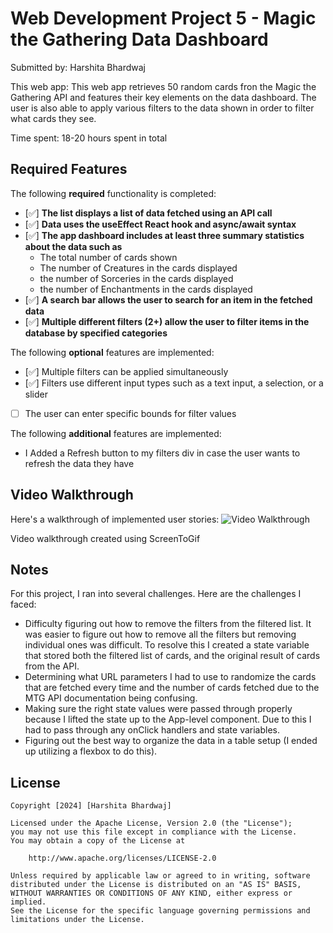 # Web Development Project 5 - Magic the Gathering Data Dashboard
Submitted by: Harshita Bhardwaj

This web app: This web app retrieves 50 random cards fron the Magic the Gathering API and features their key elements on the data dashboard. The user is also able to apply various filters to the data shown in order to filter what cards they see.

Time spent: 18-20 hours spent in total

## Required Features

The following **required** functionality is completed:

- [✅] **The list displays a list of data fetched using an API call**
- [✅] **Data uses the useEffect React hook and async/await syntax**
- [✅] **The app dashboard includes at least three summary statistics about the data such as**
  * The total number of cards shown
  * The number of Creatures in the cards displayed
  * the number of Sorceries in the cards displayed
  * the number of Enchantments in the cards displayed
- [✅] **A search bar allows the user to search for an item in the fetched data**
- [✅] **Multiple different filters (2+) allow the user to filter items in the database by specified categories**

The following **optional** features are implemented:

- [✅] Multiple filters can be applied simultaneously
- [✅] Filters use different input types such as a text input, a selection, or a slider
- [ ] The user can enter specific bounds for filter values

The following **additional** features are implemented:

* I Added a Refresh button to my filters div in case the user wants to refresh the data they have

## Video Walkthrough

Here's a walkthrough of implemented user stories:
<img src='https://media.giphy.com/media/v1.Y2lkPTc5MGI3NjExeWZlZGk5dTVtYzdvaWxhdnN6cWpsOGt4dXF6ZmpkdzZua3dzcWp0NCZlcD12MV9pbnRlcm5hbF9naWZfYnlfaWQmY3Q9Zw/KK9tIRTXChY7Yx1Vut/giphy.gif' title='Video Walkthrough' width='' alt='Video Walkthrough' />

Video walkthrough created using ScreenToGif

## Notes
For this project, I ran into several challenges. Here are the challenges I faced:
* Difficulty figuring out how to remove the filters from the filtered list. It was easier to figure out how to remove all the filters but removing individual ones was difficult. To resolve this I created a state variable that stored both the filtered list of cards, and the original result of cards from the API.
* Determining what URL parameters I had to use to randomize the cards that are fetched every time and the number of cards fetched due to the MTG API documentation being confusing.
* Making sure the right state values were passed through properly because I lifted the state up to the App-level component. Due to this I had to pass through any onClick handlers and state variables.
* Figuring out the best way to organize the data in a table setup (I ended up utilizing a flexbox to do this).

## License

    Copyright [2024] [Harshita Bhardwaj]

    Licensed under the Apache License, Version 2.0 (the "License");
    you may not use this file except in compliance with the License.
    You may obtain a copy of the License at

        http://www.apache.org/licenses/LICENSE-2.0

    Unless required by applicable law or agreed to in writing, software
    distributed under the License is distributed on an "AS IS" BASIS,
    WITHOUT WARRANTIES OR CONDITIONS OF ANY KIND, either express or implied.
    See the License for the specific language governing permissions and
    limitations under the License.
